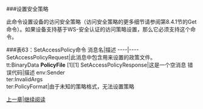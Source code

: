 ###设置安全策略

此命令设置设备的访问安全策略（访问安全策略的更多细节请参阅第8.4.1节的Get命令）。如果设备支持基于WS-安全认证的访问策略设置，那么它必须支持这个命令。

###表63：SetAccessPolicy命令
消息名|描述
----|----
SetAccessPolicyRequest|此消息中包含用来设置的政策文件。 <br />tt:BinaryData **PolicyFile** [1][1]
SetAccessPolicyResponse|这是一个空消息
错误代码|描述
env:Sender<br />ter:InvalidArgs<br />ter:PolicyFormat|由于未知的策略格式，无法设置策略



[上一章](08.04.01.md)|[继续阅读](08.04.03.md)




